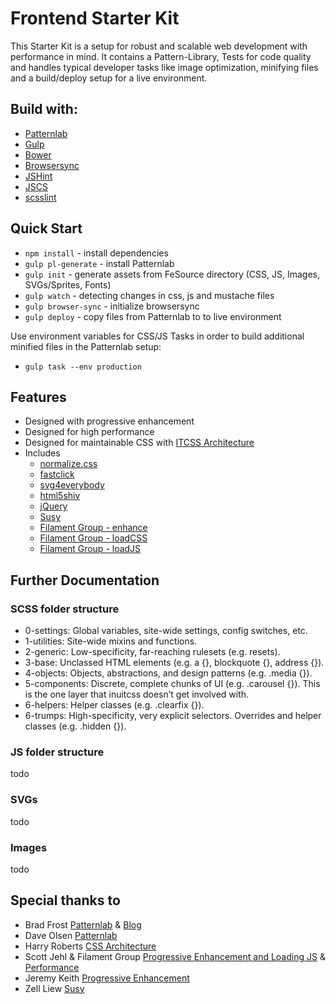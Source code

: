 # Frontend Starter Kit

This Starter Kit is a setup for robust and scalable web development with performance in mind. It contains a
Pattern-Library, Tests for code quality and handles typical developer tasks like image optimization, minifying files
and a build/deploy setup for a live environment.

## Build with:

* [Patternlab](http://patternlab.io/)
* [Gulp](http://gulpjs.com/)
* [Bower](https://bower.io/)
* [Browsersync](https://www.browsersync.io/)
* [JSHint](http://jshint.com/)
* [JSCS](http://jscs.info/)
* [scsslint](https://github.com/brigade/scss-lint)

## Quick Start

* `npm install` - install dependencies
* `gulp pl-generate` - install Patternlab
* `gulp init` - generate assets from FeSource directory (CSS, JS, Images, SVGs/Sprites, Fonts)
* `gulp watch` - detecting changes in css, js and mustache files
* `gulp browser-sync` - initialize browsersync
* `gulp deploy` - copy files from Patternlab to to live environment

Use environment variables for CSS/JS Tasks in order to build additional minified files in the Patternlab setup:
* `gulp task --env production`

## Features

* Designed with progressive enhancement
* Designed for high performance
* Designed for maintainable CSS with [ITCSS Architecture](http://cssguidelin.es/)
* Includes
   * [normalize.css](http://necolas.github.io/normalize.css/)
   * [fastclick](https://github.com/ftlabs/fastclick)
   * [svg4everybody](https://github.com/jonathantneal/svg4everybody)
   * [html5shiv](https://github.com/aFarkas/html5shiv)
   * [jQuery](https://jquery.com/)
   * [Susy](http://susy.oddbird.net/)
   * [Filament Group - enhance](https://github.com/filamentgroup/enhance)
   * [Filament Group - loadCSS](https://github.com/filamentgroup/loadCSS)
   * [Filament Group - loadJS](https://github.com/filamentgroup/loadJS)


## Further Documentation

### SCSS folder structure

* 0-settings: Global variables, site-wide settings, config switches, etc.
* 1-utilities: Site-wide mixins and functions.
* 2-generic: Low-specificity, far-reaching rulesets (e.g. resets).
* 3-base: Unclassed HTML elements (e.g. a {}, blockquote {}, address {}).
* 4-objects: Objects, abstractions, and design patterns (e.g. .media {}).
* 5-components: Discrete, complete chunks of UI (e.g. .carousel {}). This is the one layer that inuitcss doesn’t get involved with.
* 6-helpers: Helper classes (e.g. .clearfix {}).
* 6-trumps: High-specificity, very explicit selectors. Overrides and helper classes (e.g. .hidden {}).

### JS folder structure
todo

### SVGs
todo

### Images
todo

## Special thanks to

* Brad Frost [Patternlab](http://patternlab.io/) & [Blog](http://bradfrost.com/)
* Dave Olsen [Patternlab](http://patternlab.io/)
* Harry Roberts [CSS Architecture](http://cssguidelin.es/)
* Scott Jehl & Filament Group [Progressive Enhancement and Loading JS](https://github.com/filamentgroup/) & [Performance](https://www.filamentgroup.com/lab/performance-rwd.html)
* Jeremy Keith [Progressive Enhancement](https://vimeo.com/134260131)
* Zell Liew [Susy](http://zellwk.com/blog/a-complete-tutorial-to-susy/)
